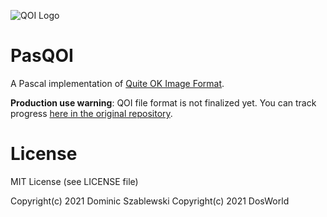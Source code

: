![QOI Logo](https://qoiformat.org/qoi-logo.svg)
# PasQOI

A Pascal implementation of [Quite OK Image Format](https://github.com/phoboslab/qoi).

**Production use warning**: QOI file format is not finalized yet. You can track progress [here in the original repository](https://github.com/phoboslab/qoi/issues/48).

# License

MIT License (see LICENSE file)

Copyright(c) 2021 Dominic Szablewski
Copyright(c) 2021 DosWorld
